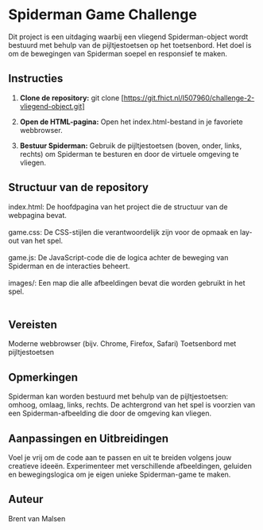 # Spiderman Game Challenge

Dit project is een uitdaging waarbij een vliegend Spiderman-object wordt bestuurd met behulp van de pijltjestoetsen op het toetsenbord. Het doel is om de bewegingen van Spiderman soepel en responsief te maken.

## Instructies

1. **Clone de repository:**
   git clone [https://git.fhict.nl/I507960/challenge-2-vliegend-object.git]

2. **Open de HTML-pagina:**
Open het index.html-bestand in je favoriete webbrowser.

3. **Bestuur Spiderman:**
Gebruik de pijltjestoetsen (boven, onder, links, rechts) om Spiderman te besturen en door de virtuele omgeving te vliegen.

## Structuur van de repository

index.html: De hoofdpagina van het project die de structuur van de webpagina bevat. <br><br>
game.css: De CSS-stijlen die verantwoordelijk zijn voor de opmaak en lay-out van het spel. <br><br>
game.js: De JavaScript-code die de logica achter de beweging van Spiderman en de interacties beheert. <br><br>
images/: Een map die alle afbeeldingen bevat die worden gebruikt in het spel. <br><br>

## Vereisten

Moderne webbrowser (bijv. Chrome, Firefox, Safari)
Toetsenbord met pijltjestoetsen

## Opmerkingen

Spiderman kan worden bestuurd met behulp van de pijltjestoetsen: omhoog, omlaag, links, rechts.
De achtergrond van het spel is voorzien van een Spiderman-afbeelding die door de omgeving kan vliegen.

## Aanpassingen en Uitbreidingen

Voel je vrij om de code aan te passen en uit te breiden volgens jouw creatieve ideeën. Experimenteer met verschillende afbeeldingen, geluiden en bewegingslogica om je eigen unieke Spiderman-game te maken.

## Auteur

Brent van Malsen
